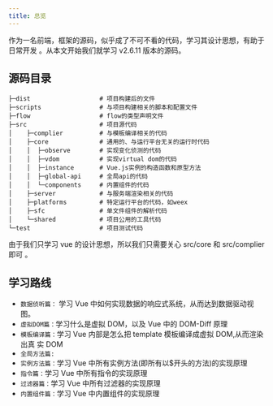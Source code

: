 ```yaml
---
title: 总览
---
```


作为一名前端，框架的源码，似乎成了不可不看的代码，学习其设计思想，有助于日常开发
。从本文开始我们就学习 v2.6.11 版本的源码。

## 源码目录

```
├─dist                   # 项目构建后的文件
├─scripts                # 与项目构建相关的脚本和配置文件
├─flow                   # flow的类型声明文件
├─src                    # 项目源代码
│    ├─complier          # 与模板编译相关的代码
│    ├─core              # 通用的、与运行平台无关的运行时代码
│    │  ├─observe        # 实现变化侦测的代码
│    │  ├─vdom           # 实现virtual dom的代码
│    │  ├─instance       # Vue.js实例的构造函数和原型方法
│    │  ├─global-api     # 全局api的代码
│    │  └─components     # 内置组件的代码
│    ├─server            # 与服务端渲染相关的代码
│    ├─platforms         # 特定运行平台的代码，如weex
│    ├─sfc               # 单文件组件的解析代码
│    └─shared            # 项目公用的工具代码
└─test                   # 项目测试代码
```

由于我们只学习 vue 的设计思想，所以我们只需要关心 src/core 和 src/complier 即可
。

## 学习路线

-   `数据侦听篇：` 学习 Vue 中如何实现数据的响应式系统，从而达到数据驱动视图。
-   `虚拟DOM篇：`学习什么是虚拟 DOM，以及 Vue 中的 DOM-Diff 原理
-   `模板编译篇：`学习 Vue 内部是怎么把 template 模板编译成虚拟 DOM,从而渲染出真
    实 DOM
-   `全局方法篇:`
-   `实例方法篇：`学习 Vue 中所有实例方法(即所有以$开头的方法)的实现原理
-   `指令篇：`学习 Vue 中所有指令的实现原理
-   `过滤器篇：`学习 Vue 中所有过滤器的实现原理
-   `内置组件篇：`学习 Vue 中内置组件的实现原理
